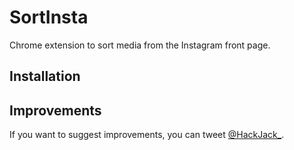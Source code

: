 # SortInsta
Chrome extension to sort media from the Instagram front page.

## Installation


## Improvements

If you want to suggest improvements, you can tweet [@HackJack_](https://twitter.com/HackJack_/).

